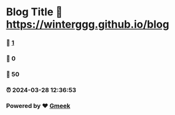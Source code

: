 # Blog Title :link: https://winterggg.github.io/blog 
### :page_facing_up: [1](https://winterggg.github.io/blog/tag.html) 
### :speech_balloon: 0 
### :hibiscus: 50 
### :alarm_clock: 2024-03-28 12:36:53 
### Powered by :heart: [Gmeek](https://github.com/Meekdai/Gmeek)
